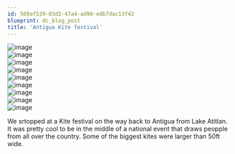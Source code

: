 ```yaml
---
id: 509af539-03d2-47a4-ad90-edb7dac13f42
blueprint: dc_blog_post
title: 'Antigua Kite festival'
---
```

<img style="display:block;margin-right:auto;margin-left:auto;" alt="image" src="/images/dc_blog_posts/2011/11/wpid-IMG_0591.jpg" />

<img style="display:block;margin-right:auto;margin-left:auto;" alt="image" src="/images/dc_blog_posts/2011/11/wpid-IMG_0593.jpg" />

<img style="display:block;margin-right:auto;margin-left:auto;" alt="image" src="/images/dc_blog_posts/2011/11/wpid-IMG_0595.jpg" />

<img style="display:block;margin-right:auto;margin-left:auto;" alt="image" src="/images/dc_blog_posts/2011/11/wpid-IMG_0599.jpg" />

<img style="display:block;margin-right:auto;margin-left:auto;" alt="image" src="/images/dc_blog_posts/2011/11/wpid-IMG_0604.jpg" />

<img style="display:block;margin-right:auto;margin-left:auto;" alt="image" src="/images/dc_blog_posts/2011/11/wpid-IMG_0609.jpg" />

<img style="display:block;margin-right:auto;margin-left:auto;" alt="image" src="/images/dc_blog_posts/2011/11/wpid-IMG_06181.jpg" />

<img style="display:block;margin-right:auto;margin-left:auto;" alt="image" src="/images/dc_blog_posts/2011/11/wpid-IMG_0619.jpg" />

<img style="display:block;margin-right:auto;margin-left:auto;" alt="image" src="/images/dc_blog_posts/2011/11/wpid-IMG_0616-1.jpg" />

<p>We srtopped at a Kite festival on the way back to Antigua from Lake Atitlan. It was pretty cool to be in the middle of a national event that draws peopple from all over the country. Some of the biggest kites were larger than 50ft wide.</p>